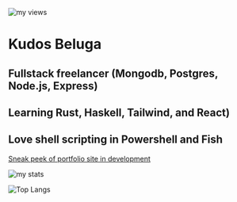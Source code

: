 ![my views](https://komarev.com/ghpvc/?username=kudostoy0u)
# Kudos Beluga
## Fullstack freelancer (Mongodb, Postgres, Node.js, Express)
## Learning Rust, Haskell, Tailwind, and React)
## Love shell scripting in Powershell and Fish
[Sneak peek of portfolio site in development](https://user-images.githubusercontent.com/69732000/118157549-4cf36d80-b3e0-11eb-8650-891f847d3e04.png)

![my stats](https://github-readme-stats.vercel.app/api?username=kudostoy0u&show_icons=true&theme=radical)

![Top Langs](https://github-readme-stats.vercel.app/api/top-langs/?username=kudostoy0u)
